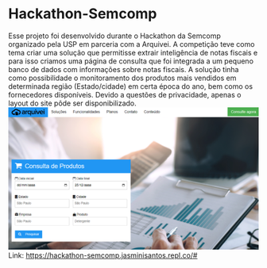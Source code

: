 # Hackathon-Semcomp
Esse projeto foi desenvolvido durante o Hackathon da Semcomp organizado pela USP em parceria com a Arquivei. A competição teve como tema criar uma solução que permitisse extrair inteligência de notas fiscais e para isso criamos uma página de consulta que foi integrada a um pequeno banco de dados com informações sobre notas fiscais. A solução tinha como possibilidade o monitoramento dos produtos mais vendidos em determinada região (Estado/cidade) em certa época do ano, bem como os fornecedores disponíveis.
Devido a questões de privacidade, apenas o layout do site pôde ser disponibilizado.
<img src="site-hackathon-semcomp.PNG">
Link: https://hackathon-semcomp.jasminisantos.repl.co/# 
